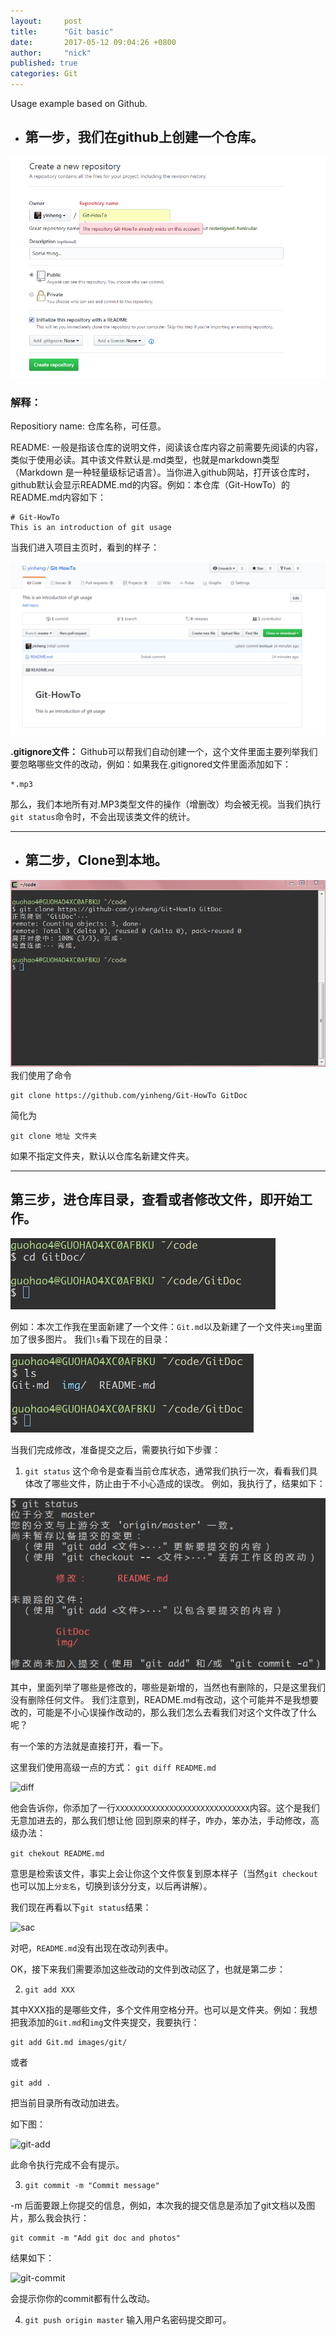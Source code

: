 ```yaml
---
layout:     post
title:      "Git basic"
date:       2017-05-12 09:04:26 +0800
author:     "nick"
published: true
categories: Git
---
```


Usage example based on Github.

<!-- more -->

- ## 第一步，我们在github上创建一个仓库。
![Init](/images/git/init.png)

### 解释：

Repositiory name: 仓库名称，可任意。

README: 一般是指该仓库的说明文件，阅读该仓库内容之前需要先阅读的内容，类似于使用必读。其中该文件默认是.md类型，也就是markdown类型（Markdown 是一种轻量级标记语言）。当你进入github网站，打开该仓库时，github默认会显示README.md的内容。例如：本仓库（Git-HowTo）的README.md内容如下：
```
# Git-HowTo
This is an introduction of git usage
```
当我们进入项目主页时，看到的样子：

![readme](/images/git/readme.png)

**.gitignore文件：** Github可以帮我们自动创建一个，这个文件里面主要列举我们要忽略哪些文件的改动，例如：如果我在.gitignored文件里面添加如下：
```
*.mp3
```
那么，我们本地所有对.MP3类型文件的操作（增删改）均会被无视。当我们执行```git status```命令时，不会出现该类文件的统计。

----------

- ## 第二步，Clone到本地。
![clone](/images/git/git-clone.png)
我们使用了命令
```
git clone https://github.com/yinheng/Git-HowTo GitDoc
```
简化为
```
git clone 地址 文件夹
```
如果不指定文件夹，默认以仓库名新建文件夹。

----------

## 第三步，进仓库目录，查看或者修改文件，即开始工作。
![into-repo](/images/git/into-repo.png)

例如：本次工作我在里面新建了一个文件：```Git.md```以及新建了一个文件夹```img```里面加了很多图片。
我们```ls```看下现在的目录：

![work-ls](/images/git/work-ls.png)

当我们完成修改，准备提交之后，需要执行如下步骤：
1. ```git status```
这个命令是查看当前仓库状态，通常我们执行一次，看看我们具体改了哪些文件，防止由于不小心造成的误改。
例如，我执行了，结果如下：

![status](/images/git/status.png)

其中，里面列举了哪些是修改的，哪些是新增的，当然也有删除的，只是这里我们没有删除任何文件。
我们注意到，README.md有改动，这个可能并不是我想要改的，可能是不小心误操作改动的，那么我们怎么去看我们对这个文件改了什么呢？

有一个笨的方法就是直接打开，看一下。

这里我们使用高级一点的方式：
```git diff README.md```

![diff](/images/git/diff.png)

他会告诉你，你添加了一行```XXXXXXXXXXXXXXXXXXXXXXXXXXXXXX```内容。这个是我们无意加进去的，那么我们想让他 回到原来的样子，咋办，笨办法，手动修改，高级办法：

```git chekout README.md```

意思是检索该文件，事实上会让你这个文件恢复到原本样子（当然```git checkout```也可以加上```分支名```，切换到该分分支，以后再讲解）。

我们现在再看以下```git status```结果：

![sac](/images/git/status-after-checkout.png)

对吧，```README.md```没有出现在改动列表中。

OK，接下来我们需要添加这些改动的文件到改动区了，也就是第二步：

2. ```git add XXX```

其中XXX指的是哪些文件，多个文件用空格分开。也可以是文件夹。例如：我想把我添加的```Git.md```和```img```文件夹提交，我要执行：
```
git add Git.md images/git/
```
或者

```git add .```

把当前目录所有改动加进去。

如下图：

![git-add](/images/git/git-add.png)

此命令执行完成不会有提示。

3. ```git commit -m "Commit message" ```

-m 后面要跟上你提交的信息，例如，本次我的提交信息是添加了git文档以及图片，那么我会执行：
```
git commit -m "Add git doc and photos"
```
结果如下：

![git-commit](/images/git/git-commit.png)

会提示你你的commit都有什么改动。

4. ```git push origin master``` 输入用户名密码提交即可。





